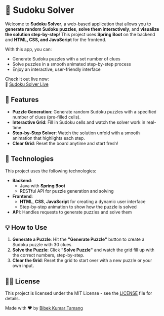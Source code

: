 # 🧩 Sudoku Solver

Welcome to **Sudoku Solver**, a web-based application that allows you to **generate random Sudoku puzzles**, **solve them interactively**, and **visualize the solution step-by-step**! This project uses **Spring Boot** on the backend and **HTML, CSS, and JavaScript** for the frontend. 

With this app, you can:
- Generate Sudoku puzzles with a set number of clues
- Solve puzzles in a smooth animated step-by-step process
- Enjoy an interactive, user-friendly interface

Check it out live now:  
🔗 [Sudoku Solver Live](https://sudoku-solver-f5d6.onrender.com/)

## 🚀 Features

- **Puzzle Generation**: Generate random Sudoku puzzles with a specified number of clues (pre-filled cells).
- **Interactive Grid**: Fill in Sudoku cells and watch the solver work in real-time.
- **Step-by-Step Solver**: Watch the solution unfold with a smooth animation that highlights each step.
- **Clear Grid**: Reset the board anytime and start fresh!

## 🔧 Technologies

This project uses the following technologies:

- **Backend**: 
  - Java with **Spring Boot**
  - RESTful API for puzzle generation and solving
- **Frontend**: 
  - **HTML**, **CSS**, **JavaScript** for creating a dynamic user interface
  - Step-by-step animation to show how the puzzle is solved
- **API**: Handles requests to generate puzzles and solve them

## 💡 How to Use

1. **Generate a Puzzle**: Hit the **"Generate Puzzle"** button to create a Sudoku puzzle with 30 clues.
2. **Solve the Puzzle**: Click **"Solve Puzzle"** and watch the grid fill up with the correct numbers, step-by-step.
3. **Clear the Grid**: Reset the grid to start over with a new puzzle or your own input.

## 🧑‍💻 License

This project is licensed under the MIT License - see the [LICENSE](LICENSE) file for details.

Made with ❤️ by [Bibek Kumar Tamang](https://github.com/biv3k224)
